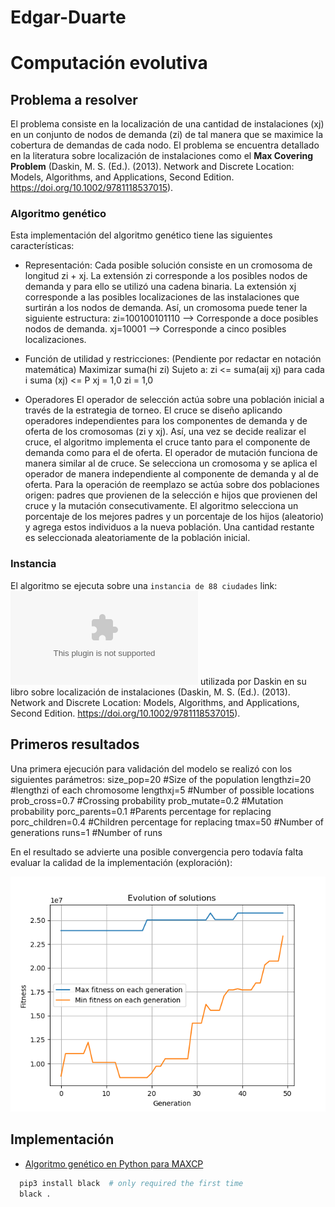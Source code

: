 # Edgar-Duarte
# Computación evolutiva

## Problema a resolver

El problema consiste en la localización de una cantidad de instalaciones (xj) en un conjunto de nodos de demanda (zi) de tal manera que se maximice la cobertura de demandas de cada nodo. El problema se encuentra detallado en la literatura sobre localización de instalaciones como el **Max Covering Problem** (Daskin, M. S. (Ed.). (2013). Network and Discrete Location: Models, Algorithms, and Applications, Second Edition. https://doi.org/10.1002/9781118537015).

### Algoritmo genético

Esta implementación del algoritmo genético tiene las siguientes características:
- Representación:
Cada posible solución consiste en un cromosoma de longitud zi + xj. La extensión zi corresponde a los posibles nodos de demanda y para ello se utilizó una cadena binaria. La extensión xj corresponde a las posibles localizaciones de las instalaciones que surtirán a los nodos de demanda. 
Así, un cromosoma puede tener la siguiente estructura:
zi=100100101110 --> Corresponde a doce posibles nodos de demanda.
xj=10001 --> Corresponde a cinco posibles localizaciones.

- Función de utilidad y restricciones:
(Pendiente por redactar en notación matemática)
Maximizar suma(hi zi)
Sujeto a:
zi <= suma(aij xj) para cada i
suma (xj) <= P
xj = 1,0
zi = 1,0
- Operadores
El operador de selección actúa sobre una población inicial a través de la estrategia de torneo.
El cruce se diseño aplicando operadores independientes para los componentes de demanda y de oferta de los cromosomas (zi y xj). Así, una vez se decide realizar el cruce, el algoritmo implementa el cruce tanto para el componente de demanda como para el de oferta. 
El operador de mutación funciona de manera similar al de cruce. Se selecciona un cromosoma y se aplica el operador de manera independiente al componente de demanda y al de oferta. 
Para la operación de reemplazo se actúa sobre dos poblaciones origen: padres que provienen de la selección e hijos que provienen del cruce y la mutación consecutivamente. El algoritmo selecciona un porcentaje de los mejores padres y un porcentaje de los hijos (aleatorio) y agrega estos individuos a la nueva población. Una cantidad restante es seleccionada aleatoriamente de la población inicial. 

### Instancia
El algoritmo se ejecuta sobre una `instancia de 88 ciudades` link: ![DataCities.xlsx](DataCities.xlsx) utilizada por Daskin en su libro sobre localización de instalaciones (Daskin, M. S. (Ed.). (2013). Network and Discrete Location: Models, Algorithms, and Applications, Second Edition. https://doi.org/10.1002/9781118537015). 

## Primeros resultados
Una primera ejecución para validación del modelo se realizó con los siguientes parámetros:
size_pop=20 #Size of the population
lengthzi=20 #lengthzi of each chromosome
lengthxj=5 #Number of possible locations
prob_cross=0.7 #Crossing probability
prob_mutate=0.2 #Mutation probability
porc_parents=0.1 #Parents percentage for replacing
porc_children=0.4 #Children percentage for replacing
tmax=50 #Number of generations
runs=1 #Number of runs

En el resultado se advierte una posible convergencia pero todavía falta evaluar la calidad de la implementación (exploración):

![Figura1](images/Figure_1.png)

## Implementación
  * [Algoritmo genético en Python para MAXCP](https://github.com/Evolutionary-Computing-2019/Edgar-Duarte/blob/master/AG%20Objetos%20MAXCP.py)


```bash
  pip3 install black  # only required the first time
  black .
  ```
